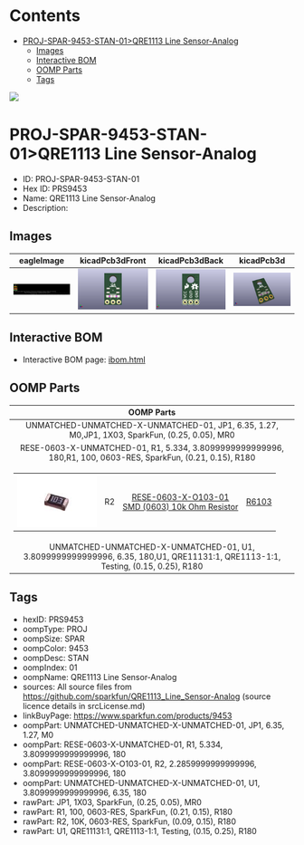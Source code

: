 



Contents
========

* [PROJ-SPAR-9453-STAN-01>QRE1113 Line Sensor-Analog](#proj-spar-9453-stan-01qre1113-line-sensor-analog)
	* [Images](#images)
	* [Interactive BOM](#interactive-bom)
	* [OOMP Parts](#oomp-parts)
	* [Tags](#tags)
  
![][im]
# PROJ-SPAR-9453-STAN-01>QRE1113 Line Sensor-Analog

- ID: PROJ-SPAR-9453-STAN-01
- Hex ID: PRS9453
- Name: QRE1113 Line Sensor-Analog
- Description: 

## Images
  
  

|eagleImage|kicadPcb3dFront|kicadPcb3dBack|kicadPcb3d|
| :---: | :---: | :---: | :---: |
|[![eagleImage](eagleImage_140.png)](eagleImage_600.png)|[![kicadPcb3dFront](kicadPcb3dFront_140.png)](kicadPcb3dFront_600.png)|[![kicadPcb3dBack](kicadPcb3dBack_140.png)](kicadPcb3dBack_600.png)|[![kicadPcb3d](kicadPcb3d_140.png)](kicadPcb3d_600.png)|

## Interactive BOM

- Interactive BOM page: [ibom.html](kicad/bom/ibom.html)

## OOMP Parts
  

|OOMP Parts|
| :---: |
|UNMATCHED-UNMATCHED-X-UNMATCHED-01, JP1, 6.35, 1.27, M0,JP1, 1X03, SparkFun, (0.25, 0.05), MR0|
|RESE-0603-X-UNMATCHED-01, R1, 5.334, 3.8099999999999996, 180,R1, 100, 0603-RES, SparkFun, (0.21, 0.15), R180|
|<table><tr><td>![RESE-0603-X-O103-01](https://raw.githubusercontent.com/oomlout/oomlout_OOMP_parts/main/RESE-0603-X-O103-01/image_140.jpg)</td><td> R2</td><td>[RESE-0603-X-O103-01<br>SMD (0603) 10k Ohm Resistor](https://github.com/oomlout/oomlout_OOMP_parts/tree/main/RESE-0603-X-O103-01/)</td><td>[R6103](https://github.com/oomlout/oomlout_OOMP_parts/tree/main/RESE-0603-X-O103-01/)</td></tr></table>|
|UNMATCHED-UNMATCHED-X-UNMATCHED-01, U1, 3.8099999999999996, 6.35, 180,U1, QRE11131:1, QRE1113-1:1, Testing, (0.15, 0.25), R180|

## Tags

- hexID: PRS9453
- oompType: PROJ
- oompSize: SPAR
- oompColor: 9453
- oompDesc: STAN
- oompIndex: 01
- oompName: QRE1113 Line Sensor-Analog
- sources: All source files from https://github.com/sparkfun/QRE1113_Line_Sensor-Analog (source licence details in srcLicense.md)
- linkBuyPage: https://www.sparkfun.com/products/9453
- oompPart: UNMATCHED-UNMATCHED-X-UNMATCHED-01, JP1, 6.35, 1.27, M0
- oompPart: RESE-0603-X-UNMATCHED-01, R1, 5.334, 3.8099999999999996, 180
- oompPart: RESE-0603-X-O103-01, R2, 2.2859999999999996, 3.8099999999999996, 180
- oompPart: UNMATCHED-UNMATCHED-X-UNMATCHED-01, U1, 3.8099999999999996, 6.35, 180
- rawPart: JP1, 1X03, SparkFun, (0.25, 0.05), MR0
- rawPart: R1, 100, 0603-RES, SparkFun, (0.21, 0.15), R180
- rawPart: R2, 10K, 0603-RES, SparkFun, (0.09, 0.15), R180
- rawPart: U1, QRE11131:1, QRE1113-1:1, Testing, (0.15, 0.25), R180



[im]: kicadPcb3d_450.png
